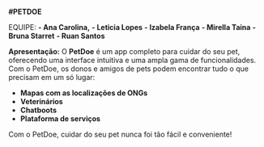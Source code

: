 **#PETDOE**

EQUIPE:
**- Ana Carolina,**
**- Leticia Lopes**
**- Izabela França**
**- Mirella Taina**
**- Bruna Starret**
**- Ruan Santos**

**Apresentação:**
O **PetDoe** é um app completo para cuidar do seu pet, oferecendo uma interface intuitiva e uma ampla gama de funcionalidades. Com o PetDoe, os donos e amigos de pets podem encontrar tudo o que precisam em um só lugar:

- **Mapas com as localizações de ONGs**
- **Veterinários**
- **Chatboots**
- **Plataforma de serviços**

Com o PetDoe, cuidar do seu pet nunca foi tão fácil e conveniente!
